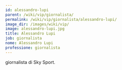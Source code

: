 ```yaml
---
id: alessandro-lupi
parent: /wiki/vip/giornalista/
permalink: /wiki/vip/giornalista/alessandro-lupi/
image_dir: /images/wiki/vip/
image: alessandro-lupi.jpg
title: Alessandro Lupi
job: giornalista
nome: Alessandro Lupi
professione: giornalista
---
```

giornalista di Sky Sport. 